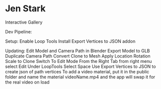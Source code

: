 # Jen Stark

Interactive Gallery

Dev Pipeline:

Setup:
Enable Loop Tools
Install Export Vertices to JSON addon

Updating:
Edit Model and Camera Path in Blender
Export Model to GLB
Duplicate Camera Path
Convert Clone to Mesh
Apply Location Rotation Scale to Clone
Switch To Edit Mode
From the Right Tab from right menu select Edit
Under LoopTools Select Space
Use Export Vertices to JSON to create json of path vertices
To add a video material, put it in the public folder and name the material videoName.mp4 and the app will swap it for the real video on load
